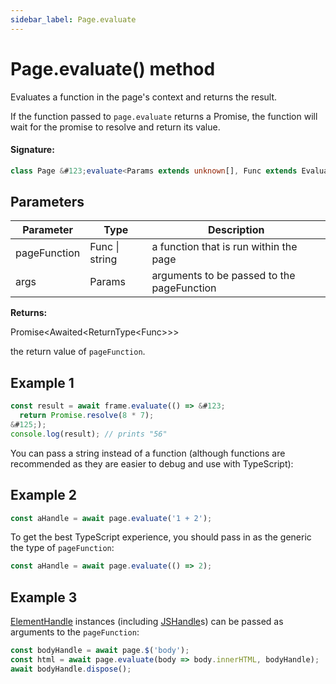 ```yaml
---
sidebar_label: Page.evaluate
---
```


# Page.evaluate() method

Evaluates a function in the page's context and returns the result.

If the function passed to `page.evaluate` returns a Promise, the function will wait for the promise to resolve and return its value.

#### Signature:

```typescript
class Page &#123;evaluate<Params extends unknown[], Func extends EvaluateFunc<Params> = EvaluateFunc<Params>>(pageFunction: Func | string, ...args: Params): Promise<Awaited<ReturnType<Func>>>;&#125;
```

## Parameters

| Parameter    | Type           | Description                                |
| ------------ | -------------- | ------------------------------------------ |
| pageFunction | Func \| string | a function that is run within the page     |
| args         | Params         | arguments to be passed to the pageFunction |

**Returns:**

Promise&lt;Awaited&lt;ReturnType&lt;Func&gt;&gt;&gt;

the return value of `pageFunction`.

## Example 1

```ts
const result = await frame.evaluate(() => &#123;
  return Promise.resolve(8 * 7);
&#125;);
console.log(result); // prints "56"
```

You can pass a string instead of a function (although functions are recommended as they are easier to debug and use with TypeScript):

## Example 2

```ts
const aHandle = await page.evaluate('1 + 2');
```

To get the best TypeScript experience, you should pass in as the generic the type of `pageFunction`:

```ts
const aHandle = await page.evaluate(() => 2);
```

## Example 3

[ElementHandle](./puppeteer.elementhandle.md) instances (including [JSHandle](./puppeteer.jshandle.md)s) can be passed as arguments to the `pageFunction`:

```ts
const bodyHandle = await page.$('body');
const html = await page.evaluate(body => body.innerHTML, bodyHandle);
await bodyHandle.dispose();
```
